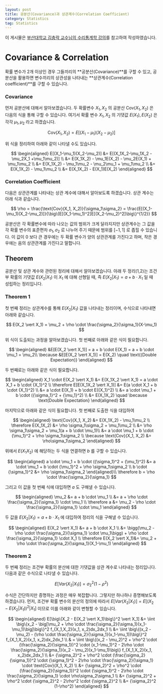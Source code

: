 ```yaml
---
layout: post
title: 공분산(Covariance)과 상관계수(Correlation Coefficient)
category: Statistics
tag: Statistics
---
```




이 게시물은 [부산대학교 김충락 교수님의 수리통계학 강의](http://kocw.net/home/search/kemView.do?kemId=1363783)를 참고하여 작성하였습니다.

# Covariance & Correlation

확률 변수가 2개 이상인 경우 그들끼리의 **공분산(Covariance)**를 구할 수 있고, 공분산을 활용하면 변수끼리의 상관성을 나타내는 **상관계수(Correlation coefficient)**를 구할 수 있습니다.

### Covariance

먼저 공분산에 대해서 알아보겠습니다. 두 확률변수 $X_1, X_2$ 의 공분산 $\text{Cov}(X_1, X_2)$ 은 다음의 식을 통해 구할 수 있습니다. 여기서 확률 변수 $X_1, X_2$ 의 기댓값 $E(X_1), E(X_2)$ 은 각각 $\mu_1, \mu_2$ 라고 하겠습니다.


$$
\text{Cov}(X_1, X_2) = E[(X_1-\mu_1)(X_2-\mu_2)]
$$


위 식을 정리하여 아래와 같이 나타낼 수도 있습니다.


$$
\begin{aligned}
E[(X_1-\mu_1)(X_2-\mu_2)]
&= E[(X_1X_2-\mu_1X_2 - \mu_2X_1 +\mu_1\mu_2)] \\
&= E(X_1X_2) - \mu_1E(X_2) - \mu_2E(X_1) + \mu_1\mu_2 \\
&= E(X_1X_2) - \mu_1\mu_2 - \mu_2\mu_1 + \mu_1\mu_2 \\
&= E(X_1X_2) - \mu_1\mu_2 \\
&= E(X_1X_2) - E(X_1)E(X_2)
\end{aligned}
$$



### Correlation Coefficient

다음은 상관관계를 나타내는 상관 계수에 대해서 알아보도록 하겠습니다. 상관 계수는 아래 식과 같습니다.


$$
\rho = \frac{\text{Cov}(X_1, X_2)}{\sigma_1\sigma_2} = \frac{E[(X_1-\mu_1)(X_2-\mu_2)]}{\big\{E[(X_1-\mu_1)^2]E[(X_2-\mu_2)^2]\big\}^{1/2}}
$$


공분산은 각 확률변수에 따라 나오는 값의 범위가 크게 달라지지만 상관계수는 그 값을 각 확률 변수의 표준편차 $\sigma_1,\sigma_2$ 로 나누어 주기 때문에 범위를 $[-1,1]$ 로 좁힐 수 있습니다. 이 값이 $0$ 보다 큰 경우에는 두 확률 변수가 양의 상관관계를 가진다고 하며, 작은 경우에는 음의 상관관계를 가진다고 말합니다.



## Theorem

공분산 및 상관 계수와 관련된 정리에 대해서 알아보겠습니다. 아래 두 정리(1,2)는 조건부 확률의 기댓값 $E(X_2 \vert X_1)$ 이 $X_1$ 에 대해 선형일 때, 즉 $E(X_2 \vert X_1) = a + b \cdot X_1$ 일 때 성립하는 정리입니다.

### Theorem 1

첫 번째 정리는 상관계수를 통해 $E(X_2 \vert X_1)$ 값을 나타내는 정리이며, 수식으로 나타내면 아래와 같습니다.


$$
E(X_2 \vert X_1) = \mu_2 + \rho \cdot \frac{\sigma_2}{\sigma_1}(X-\mu_1)
$$


위 식이 도출되는 과정을 알아보겠습니다. 첫 번째로 아래와 같은 식이 필요합니다.


$$
\begin{aligned}
&E[E(X_2 \vert X_1)] = a + b \cdot E(X_1) = a + b \cdot \mu_1 = \mu_2\\
\because &E[E(X_2 \vert X_1)] = E(X_2) \quad \text{(Double Expectation)}
\end{aligned}
$$


두 번째로는 아래와 같은 식이 필요합니다.


$$
\begin{aligned}
X_1 \cdot E(X_2 \vert X_1) &= E(X_1X_2 \vert X_1) = a \cdot X_1 + b \cdot {X_1}^2 \\
\therefore E[E(X_1X_2 \vert X_1)] &= E(a \cdot X_1 + b \cdot {X_1}^2) \\
&= a \cdot E(X_1) + b \cdot E({X_1}^2) \\
&= a \cdot \mu_1 + b \cdot ({\sigma_1}^2 + {\mu_1}^2) \\
&= E(X_1X_2) \quad \because \text{Double Expectation}
\end{aligned}
$$


마지막으로 아래와 같은 식이 필요합니다. 첫 번째로 도출한 식을 대입하여 


$$
\begin{aligned}
\text{Cov}(X_1, X_2) &= E(X_1X_2) - \mu_1\mu_2 \\
\therefore E(X_1X_2) &= \rho \sigma_1\sigma_2 + \mu_1\mu_2 \\
&= \rho \sigma_1\sigma_2 + \mu_1(a + b \cdot \mu_1)\\
&= a \cdot \mu_1 + b \cdot {\mu_1}^2 + \rho \sigma_1\sigma_2 \\
\because \text{Cov}(X_1, X_2) &= \rho\sigma_1\sigma_2
\end{aligned}
$$


위에서 $E(X_1X_2)$ 에 해당하는 두 식을 연결하면 $b$ 를 구할 수 있습니다. 


$$
\begin{aligned}
a \cdot \mu_1 + b \cdot ({\sigma_1}^2 + {\mu_1}^2) &= a \cdot \mu_1 + b \cdot {\mu_1}^2 + \rho \sigma_1\sigma_2 \\
b \cdot {\sigma_1}^2 &= \rho \sigma_1\sigma_2
\end{aligned}\\
\therefore b = \rho \cdot \frac{\sigma_2}{\sigma_1}
$$


그리고 이 값을 첫 번째 식에 대입하면 $a$ 도 구해낼 수 있습니다.


$$
\begin{aligned}
\mu_2 &= a + b \cdot \mu_1 \\
&= a + \rho \cdot \frac{\sigma_2}{\sigma_1} \cdot \mu_1 \\
\therefore a &= \mu_2 - \rho \cdot \frac{\sigma_2}{\sigma_1} \cdot \mu_1
\end{aligned}
$$


두 값을 $E(X_2 \vert X_1) = a + b \cdot X_1$ 에 대입하여 정리의 식을 구해낼 수 있습니다.


$$
\begin{aligned}
E(X_2 \vert X_1) &= a + b \cdot X_1 \\
&= \bigg(\mu_2 - \rho \cdot \frac{\sigma_2}{\sigma_1} \cdot \mu_1\bigg) + \rho \cdot \frac{\sigma_2}{\sigma_1} \cdot X_1 \\
\therefore E(X_2 \vert X_1)&= \mu_2 + \rho \cdot \frac{\sigma_2}{\sigma_1}(X_1-\mu_1)
\end{aligned}
$$


### Theorem 2

두 번째 정리는 조건부 확률의 분산에 대한 기댓값을 상관 계수로 나타내는 정리입니다. 다음과 같은 수식으로 나타낼 수 있습니다.


$$
E[Var(X_2 \vert X_1)] = {\sigma_2}^2(1 - \rho^2)
$$

수식은 간단하지만 증명하는 과정은 매우 복잡합니다. 그렇지만 하나하나 증명해보도록 하겠습니다. 먼저, 조건부 확률 변수의 분산의 정의에 따라서 $E[Var(X_2 \vert X_1)] = E[\big(X_2 - E(X_2 \vert X_1)\big)^2 \vert X_1]$ 이므로 이를 아래와 같이 변형할 수 있습니다.



$$
\begin{aligned}
E[\big\{X_2 - E(X_2 \vert X_1)\big\}^2 \vert X_1] &= \iint \big\{x_2 - \big[\mu_2 + \rho \cdot \frac{\sigma_2}{\sigma_1}(x_1-\mu_1)\big]\big\}^2 f_{X_1,X_2}(x_1, x_2)dx_2dx_1 \\
&= \iint \big\{(x_2 - \mu_2) - (\rho \cdot \frac{\sigma_2}{\sigma_1}(x_1-\mu_1))\big\}^2 f_{X_1,X_2}(x_1, x_2)dx_2dx_1 \\
& = \iint \big\{(x_2 - \mu_2)^2 + \rho^2 \cdot (\frac{\sigma_2}{\sigma_1})^2 \cdot (x_1-\mu_1)^2 - 2\rho \cdot \frac{\sigma_2}{\sigma_1}(x_2 - \mu_2)(x_1-\mu_1)\big\} f_{X_1,X_2}(x_1, x_2)dx_2dx_1 \\
&= {\sigma_2}^2 +  \rho^2 \cdot (\frac{\sigma_2}{\sigma_1})^2 \cdot {\sigma_1}^2 - 2\rho \cdot \frac{\sigma_2}{\sigma_1} \cdot \text{Cov}(X_1, X_2) \\
&= {\sigma_2}^2 +  \rho^2 \cdot (\frac{\sigma_2}{\sigma_1})^2 \cdot {\sigma_1}^2 - 2\rho \cdot \frac{\sigma_2}{\sigma_1} \cdot \rho\sigma_2\sigma_1 \\
&= {\sigma_2}^2 +  \rho^2 \cdot {\sigma_2}^2 - 2\rho^2 \cdot {\sigma_2}^2 \\
&= {\sigma_2}^2 (1-\rho^2)
\end{aligned}
$$




